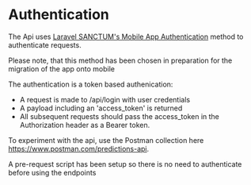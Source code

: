 # Authentication

The Api uses [Laravel SANCTUM's Mobile App Authentication](https://laravel.com/docs/10.x/sanctum#mobile-application-authentication) method to authenticate requests.

Please note, that this method has been chosen in preparation for the migration of the app onto mobile

The authentication is a token based authenication:
 - A request is made to /api/login with user credentials
 - A payload including an 'access_token' is returned
 - All subsequent requests should pass the access_token in the Authorization header as a Bearer token.


To experiment with the api, use the Postman collection here https://www.postman.com/predictions-api.

A pre-request script has been setup so there is no need to authenticate before using the endpoints
